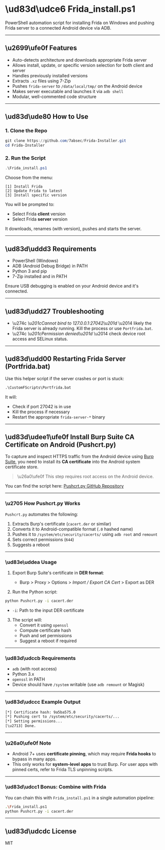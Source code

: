 # \ud83d\udce6 Frida_install.ps1

PowerShell automation script for installing Frida on Windows and pushing Frida server to a connected Android device via ADB.

---

## \u2699\ufe0f Features

- Auto-detects architecture and downloads appropriate Frida server
- Allows install, update, or specific version selection for both client and server
- Handles previously installed versions
- Extracts `.xz` files using 7-Zip
- Pushes `frida-server` to `/data/local/tmp/` on the Android device
- Makes server executable and launches it via `adb shell`
- Modular, well-commented code structure

---

## \ud83d\ude80 How to Use

### 1. Clone the Repo
```powershell
git clone https://github.com/7absec/Frida-Installer.git
cd Frida-Installer
```

### 2. Run the Script
```powershell
.\Frida_install.ps1
```

Choose from the menu:
```
[1] Install Frida
[2] Update Frida to latest
[3] Install specific version
```
You will be prompted to:
- Select Frida **client** version
- Select Frida **server** version

It downloads, renames (with version), pushes and starts the server.

---

## \ud83d\uddd3 Requirements

- PowerShell (Windows)
- ADB (Android Debug Bridge) in PATH
- Python 3 and pip
- 7-Zip installed and in PATH

Ensure USB debugging is enabled on your Android device and it's connected.

---

## \ud83d\udd27 Troubleshooting

- \u274c *\u201cCannot bind to 127.0.0.1:27042\u201d* \u2014 likely the Frida server is already running. Kill the process or use `Portfrida.bat`.
- \u274c *\u201cPermission denied\u201d* \u2014 check device root access and SELinux status.

---

## \ud83d\udd00 Restarting Frida Server (Portfrida.bat)

Use this helper script if the server crashes or port is stuck:
```bat
.\CustomFScripts\Portfrida.bat
```
It will:
- Check if port 27042 is in use
- Kill the process if necessary
- Restart the appropriate `frida-server-*` binary

---

## \ud83d\udee1\ufe0f Install Burp Suite CA Certificate on Android (Pushcrt.py)

To capture and inspect HTTPS traffic from the Android device using [Burp Suite](https://portswigger.net/burp), you need to install its **CA certificate** into the Android system certificate store.

> \u26a0\ufe0f This step requires root access on the Android device.

You can find the script here: [Pushcrt.py GitHub Repository](https://github.com/7absec/Pushcrt)

---

### \u2705 How Pushcrt.py Works

`Pushcrt.py` automates the following:

1. Extracts Burp's certificate (`cacert.der` or similar)
2. Converts it to Android-compatible format (`.0` hashed name)
3. Pushes it to `/system/etc/security/cacerts/` using `adb root` and `remount`
4. Sets correct permissions (`644`)
5. Suggests a reboot

---

### \ud83e\uddea Usage

1. Export Burp Suite's certificate in **DER format**:
   - Burp > Proxy > Options > *Import / Export CA Cert* > Export as DER

2. Run the Python script:
```bash
python Pushcrt.py -i cacert.der
```
- `-i`: Path to the input DER certificate

3. The script will:
   - Convert it using `openssl`
   - Compute certificate hash
   - Push and set permissions
   - Suggest a reboot if required

---

### \ud83d\udccb Requirements

- `adb` (with root access)
- Python 3.x
- `openssl` in PATH
- Device should have `/system` writable (use `adb remount` or Magisk)

---

### \ud83d\udccc Example Output
```bash
[*] Certificate hash: 9a5ba575.0
[*] Pushing cert to /system/etc/security/cacerts/...
[*] Setting permissions...
[\u2713] Done.
```

---

### \u26a0\ufe0f Note

- Android 7+ uses **certificate pinning**, which may require **Frida hooks** to bypass in many apps.
- This only works for **system-level apps** to trust Burp. For user apps with pinned certs, refer to Frida TLS unpinning scripts.

---

### \ud83d\udcc1 Bonus: Combine with Frida

You can chain this with `Frida_install.ps1` in a single automation pipeline:
```bash
.\Frida_install.ps1
python Pushcrt.py -i cacert.der
```

---

## \ud83d\udcdc License
MIT
